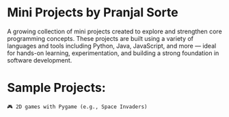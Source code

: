# Mini Projects by Pranjal Sorte

A growing collection of mini projects created to explore and strengthen core programming concepts. These projects are built using a variety of languages and tools including Python, Java, JavaScript, and more — ideal for hands-on learning, experimentation, and building a strong foundation in software development.

# Sample Projects:

    🎮 2D games with Pygame (e.g., Space Invaders)
